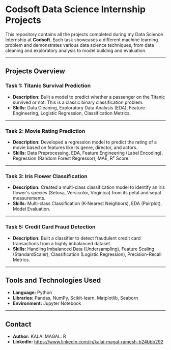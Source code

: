 # Codsoft Data Science Internship Projects

This repository contains all the projects completed during my Data Science Internship at **Codsoft**. Each task showcases a different machine learning problem and demonstrates various data science techniques, from data cleaning and exploratory analysis to model building and evaluation.

---

## Projects Overview

### Task 1: Titanic Survival Prediction
* **Description:** Built a model to predict whether a passenger on the Titanic survived or not. This is a classic binary classification problem.
* **Skills:** Data Cleaning, Exploratory Data Analysis (EDA), Feature Engineering, Logistic Regression, Classification Metrics.

---

### Task 2: Movie Rating Prediction
* **Description:** Developed a regression model to predict the rating of a movie based on features like its genre, director, and actors.
* **Skills:** Data Preprocessing, EDA, Feature Engineering (Label Encoding), Regression (Random Forest Regressor), MAE, R² Score.

---

### Task 3: Iris Flower Classification
* **Description:** Created a multi-class classification model to identify an iris flower's species (Setosa, Versicolor, Virginica) from its petal and sepal measurements.
* **Skills:** Multi-class Classification (K-Nearest Neighbors), EDA (Pairplot), Model Evaluation.

---

### Task 5: Credit Card Fraud Detection
* **Description:** Built a classifier to detect fraudulent credit card transactions from a highly imbalanced dataset.
* **Skills:** Handling Imbalanced Data (Undersampling), Feature Scaling (StandardScaler), Classification (Logistic Regression), Precision-Recall Metrics.

---

## Tools and Technologies Used
* **Language:** Python
* **Libraries:** Pandas, NumPy, Scikit-learn, Matplotlib, Seaborn
* **Environment:** Jupyter Notebook

---

## Contact
* **Author:** KALAI MAGAL. R
* **LinkedIn:** https://www.linkedin.com/in/kalai-magal-ramesh-b24bbb292
  

